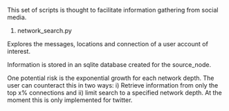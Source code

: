 This set of scripts is thought to facilitate information gathering from social media. 

1. network_search.py

Explores the messages, locations and connection of a user account of interest. 

Information is stored in an sqlite database created for the source_node. 

One potential risk is the exponential growth for each network depth. The user can counteract this in two ways: 
i) Retrieve information from only the top x% connections and ii) limit search to a specified network depth.
At the moment this is only implemented for twitter. 
